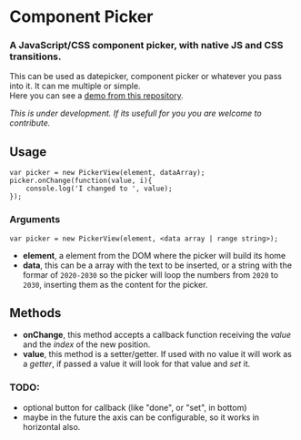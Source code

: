 
# Component Picker

### A JavaScript/CSS component picker, with native JS and CSS transitions.



This can be used as datepicker, component picker or whatever you pass into it. It can me multiple or simple.  
Here you can see a [demo from this repository](https://rawgit.com/SergioCrisostomo/ComponentPicker/master/demo.html).

_This is under development. If its usefull for you you are welcome to contribute._

## Usage

    var picker = new PickerView(element, dataArray);
	picker.onChange(function(value, i){
		console.log('I changed to ', value);
	});

### Arguments

    var picker = new PickerView(element, <data array | range string>);

 - **element**, a element from the DOM where the picker will build its home
 - **data**, this can be a array with the text to be inserted, or a string with the formar of `2020-2030` so the picker will loop the numbers from `2020` to `2030`, inserting them as the content for the picker.
   

## Methods

 - **onChange**, this method accepts a callback function receiving the _value_ and the _index_ of the new position.
 - **value**, this method is a setter/getter. If used with no value it will work as a _getter_, if passed a value it will look for that value and _set_ it.


### TODO:

 - optional button for callback (like "done", or "set", in bottom)
 - maybe in the future the axis can be configurable, so it works in horizontal also.
